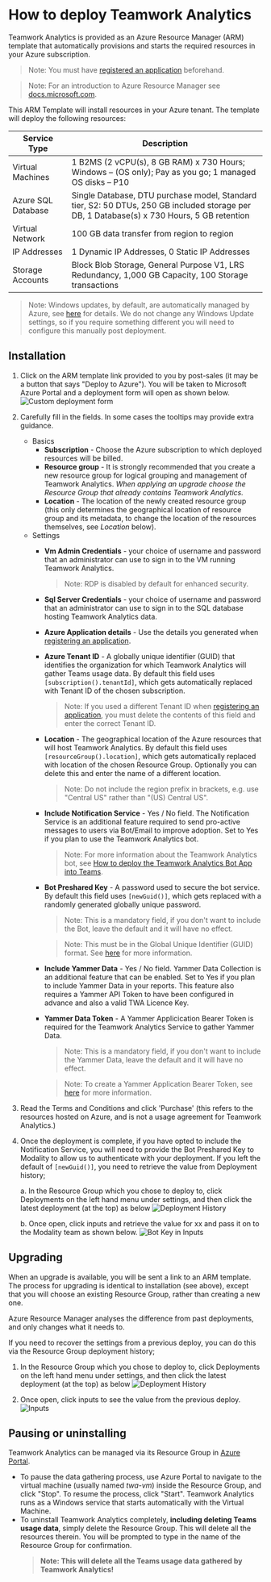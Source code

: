 # How to deploy Teamwork Analytics

Teamwork Analytics is provided as an Azure Resource Manager (ARM) template that automatically provisions and starts the required resources in your Azure subscription.

> Note: You must have [registered an application](registerapplication.md) beforehand.

> Note: For an introduction to Azure Resource Manager see [docs.microsoft.com](https://docs.microsoft.com/en-us/azure/azure-resource-manager/resource-group-overview).

This ARM Template will install resources in your Azure tenant. The template will deploy the following resources:

| Service Type  | Description   |
| ------------- | ------------- |
| Virtual Machines  | 1 B2MS (2 vCPU(s), 8 GB RAM) x 730 Hours; Windows – (OS only); Pay as you go; 1 managed OS disks – P10 |
| Azure SQL Database  | Single Database, DTU purchase model, Standard tier, S2: 50 DTUs, 250 GB included storage per DB, 1 Database(s) x 730 Hours, 5 GB retention  |
| Virtual Network  | 100 GB data transfer from region to region  |
| IP Addresses  | 1 Dynamic IP Addresses, 0 Static IP Addresses  |
| Storage Accounts  | Block Blob Storage, General Purpose V1, LRS Redundancy, 1,000 GB Capacity, 100 Storage transactions |

> Note: Windows updates, by default, are automatically managed by Azure, see [here](https://docs.microsoft.com/en-us/azure/automation/automation-update-management#windows) for details. We do not change any Windows Update settings, so if you require something different you will need to configure this manually post deployment.

## Installation

1. Click on the ARM template link provided to you by post-sales (it may be a button that says "Deploy to Azure"). You will be taken to Microsoft Azure Portal and a deployment form will open as shown below.
   ![Custom deployment form](images/deployForm.png)
2. Carefully fill in the fields. In some cases the tooltips may provide extra guidance. 
   - Basics
     - **Subscription** - Choose the Azure subscription to which deployed resources will be billed.
     - **Resource group** - It is strongly recommended that you create a new resource group for logical grouping and management of Teamwork Analytics. *When applying an upgrade choose the Resource Group that already contains Teamwork Analytics.*
     - **Location** - The location of the newly created resource group (this only determines the geographical location of resource group and its metadata, to change the location of the resources themselves, see *Location* below).
   - Settings
     - **Vm Admin Credentials** - your choice of username and password that an administrator can use to sign in to the VM running Teamwork Analytics.
       > Note: RDP is disabled by default for enhanced security.
     - **Sql Server Credentials** - your choice of username and password that an administrator can use to sign in to the SQL database hosting Teamwork Analytics data. 
     - **Azure Application details** - Use the details you generated when [registering an application](registerapplication.md).
     - **Azure Tenant ID** - A globally unique identifier (GUID) that identifies the organization for which Teamwork Analytics will gather Teams usage data. By default this field uses `[subscription().tenantId]`, which gets automatically replaced with Tenant ID of the chosen subscription.
       > Note: If you used a different Tenant ID when [registering an application](registerapplication.md), you must delete the contents of this field and enter the correct Tenant ID.
     - **Location** - The geographical location of the Azure resources that will host Teamwork Analytics. By default this field uses `[resourceGroup().location]`, which gets automatically replaced with location of the chosen Resource Group. Optionally you can delete this and enter the name of a different location.
       > Note: Do not include the region prefix in brackets, e.g. use "Central US" rather than "(US) Central US".
     - **Include Notification Service** - Yes / No field. The Notification Service is an additional feature required to send pro-active messages to users via Bot/Email to improve adoption. Set to Yes if you plan to use the Teamwork Analytics bot. 
        > Note: For more information about the Teamwork Analytics bot, see [How to deploy the Teamwork Analytics Bot App into Teams](deployteamsapp.md).
      - **Bot Preshared Key** - A password used to secure the bot service. By default this field uses `[newGuid()]`, which gets replaced with a randomly generated globally unique password.
        > Note: This is a mandatory field, if you don't want to include the Bot, leave the default and it will have no effect.

        > Note: This must be in the Global Unique Identifier (GUID) format. See [here](http://guid.one/guid) for more information.
      - **Include Yammer Data** - Yes / No field. Yammer Data Collection is an additional feature that can be enabled. Set to Yes if you plan to include Yammer Data in your reports. This feature also requires a Yammer API Token to have been configured in advance and also a valid TWA Licence Key. 
      - **Yammer Data Token** - A Yammer Applicication Bearer Token is required for the Teamwork Analytics Service to gather Yammer Data.
        > Note: This is a mandatory field, if you don't want to include the Yammer Data, leave the default and it will have no effect.

        > Note: To create a Yammer Application Bearer Token, see [here](yammerAPIToken.md) for more information.

3. Read the Terms and Conditions and click 'Purchase' (this refers to the resources hosted on Azure, and is not a usage agreement for Teamwork Analytics.)

4. Once the deployment is complete, if you have opted to include the Notification Service, you will need to provide the Bot Preshared Key to Modality to allow us to authenticate with your deployment. If you left the default of `[newGuid()]`, you need to retrieve the value from Deployment history;
  
      a. In the Resource Group which you chose to deploy to, click Deployments on the left hand menu under settings, and then click the latest deployment (at the top) as below
      ![Deployment History](images/deployments-list.png)

      b. Once open, click inputs and retrieve the value for xx and pass it on to the Modality team as shown below.
      ![Bot Key in Inputs](images/bot-pre-shared-key.png)

## Upgrading

When an upgrade is available, you will be sent a link to an ARM template. The process for upgrading is identical to installation (see above), except that you will choose an existing Resource Group, rather than creating a new one.

Azure Resource Manager analyses the difference from past deployments, and only changes what it needs to.

If you need to recover the settings from a previous deploy, you can do this via the Resource Group deployment history; 

1. In the Resource Group which you chose to deploy to, click Deployments on the left hand menu under settings, and then click the latest deployment (at the top) as below
![Deployment History](images/deployments-list.png)

2. Once open, click inputs to see the value from the previous deploy.
![Inputs](images/deployment-inputs.png)

## Pausing or uninstalling

Teamwork Analytics can be managed via its Resource Group in [Azure Portal](https://portal.azure.com/).

* To pause the data gathering process, use Azure Portal to navigate to the virtual machine (usually named *twa-vm*) inside the Resource Group, and click "Stop". To resume the process, click "Start". Teamwork Analytics runs as a Windows service that starts automatically with the Virtual Machine.
* To uninstall Teamwork Analytics completely, **including deleting Teams usage data**, simply delete the Resource Group. This will delete all the resources therein. You will be prompted to type in the name of the Resource Group for confirmation.
  > **Note: This will delete all the Teams usage data gathered by Teamwork Analytics!**

